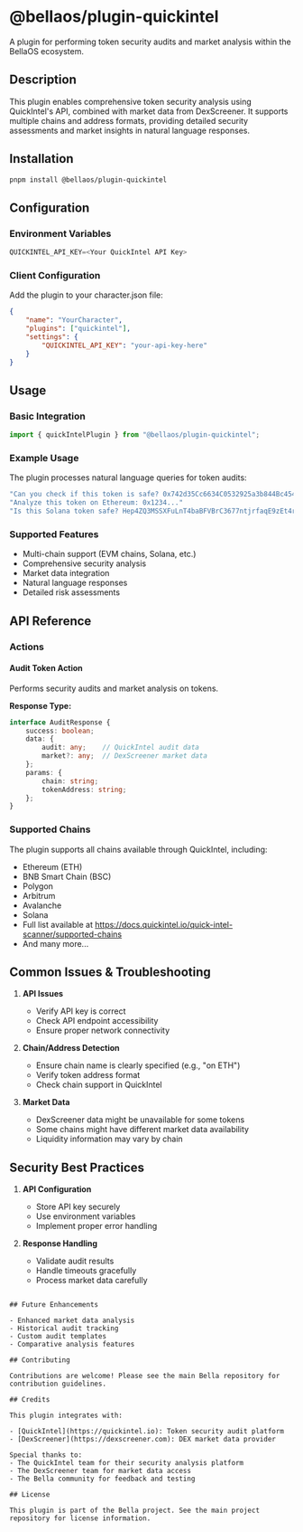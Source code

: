 # @bellaos/plugin-quickintel

A plugin for performing token security audits and market analysis within the BellaOS ecosystem.

## Description

This plugin enables comprehensive token security analysis using QuickIntel's API, combined with market data from DexScreener. It supports multiple chains and address formats, providing detailed security assessments and market insights in natural language responses.

## Installation

```bash
pnpm install @bellaos/plugin-quickintel
```

## Configuration

### Environment Variables

```typescript
QUICKINTEL_API_KEY=<Your QuickIntel API Key>
```

### Client Configuration

Add the plugin to your character.json file:

```json
{
    "name": "YourCharacter",
    "plugins": ["quickintel"],
    "settings": {
        "QUICKINTEL_API_KEY": "your-api-key-here"
    }
}
```

## Usage

### Basic Integration

```typescript
import { quickIntelPlugin } from "@bellaos/plugin-quickintel";
```

### Example Usage

The plugin processes natural language queries for token audits:

```typescript
"Can you check if this token is safe? 0x742d35Cc6634C0532925a3b844Bc454e4438f44e on BSC"
"Analyze this token on Ethereum: 0x1234..."
"Is this Solana token safe? Hep4ZQ3MSSXFuLnT4baBFVBrC3677ntjrfaqE9zEt4rX"
```

### Supported Features

- Multi-chain support (EVM chains, Solana, etc.)
- Comprehensive security analysis
- Market data integration
- Natural language responses
- Detailed risk assessments

## API Reference

### Actions

#### Audit Token Action

Performs security audits and market analysis on tokens.

**Response Type:**

```typescript
interface AuditResponse {
    success: boolean;
    data: {
        audit: any;    // QuickIntel audit data
        market?: any;  // DexScreener market data
    };
    params: {
        chain: string;
        tokenAddress: string;
    };
}
```

### Supported Chains

The plugin supports all chains available through QuickIntel, including:
- Ethereum (ETH)
- BNB Smart Chain (BSC)
- Polygon
- Arbitrum
- Avalanche
- Solana
- Full list available at https://docs.quickintel.io/quick-intel-scanner/supported-chains
- And many more...

## Common Issues & Troubleshooting

1. **API Issues**
   - Verify API key is correct
   - Check API endpoint accessibility
   - Ensure proper network connectivity

2. **Chain/Address Detection**
   - Ensure chain name is clearly specified (e.g., "on ETH")
   - Verify token address format
   - Check chain support in QuickIntel

3. **Market Data**
   - DexScreener data might be unavailable for some tokens
   - Some chains might have different market data availability
   - Liquidity information may vary by chain

## Security Best Practices

1. **API Configuration**
   - Store API key securely
   - Use environment variables
   - Implement proper error handling

2. **Response Handling**
   - Validate audit results
   - Handle timeouts gracefully
   - Process market data carefully

```

## Future Enhancements

- Enhanced market data analysis
- Historical audit tracking
- Custom audit templates
- Comparative analysis features

## Contributing

Contributions are welcome! Please see the main Bella repository for contribution guidelines.

## Credits

This plugin integrates with:

- [QuickIntel](https://quickintel.io): Token security audit platform
- [DexScreener](https://dexscreener.com): DEX market data provider

Special thanks to:
- The QuickIntel team for their security analysis platform
- The DexScreener team for market data access
- The Bella community for feedback and testing

## License

This plugin is part of the Bella project. See the main project repository for license information.